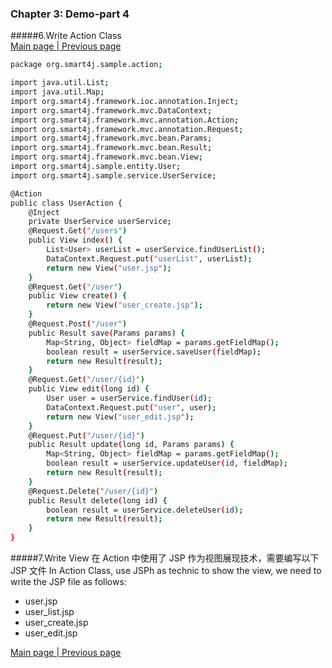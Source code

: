 ### Chapter 3: Demo-part 4
#####6.Write Action Class     
<a href="smart-framework.md"> Main page </a> <a href="/pages/8write-service.md">| Previous page      

```sh
package org.smart4j.sample.action;

import java.util.List;
import java.util.Map;
import org.smart4j.framework.ioc.annotation.Inject;
import org.smart4j.framework.mvc.DataContext;
import org.smart4j.framework.mvc.annotation.Action;
import org.smart4j.framework.mvc.annotation.Request;
import org.smart4j.framework.mvc.bean.Params;
import org.smart4j.framework.mvc.bean.Result;
import org.smart4j.framework.mvc.bean.View;
import org.smart4j.sample.entity.User;
import org.smart4j.sample.service.UserService;

@Action
public class UserAction {
    @Inject
    private UserService userService;
    @Request.Get("/users")
    public View index() {
        List<User> userList = userService.findUserList();
        DataContext.Request.put("userList", userList);
        return new View("user.jsp");
    }
    @Request.Get("/user")
    public View create() {
        return new View("user_create.jsp");
    }
    @Request.Post("/user")
    public Result save(Params params) {
        Map<String, Object> fieldMap = params.getFieldMap();
        boolean result = userService.saveUser(fieldMap);
        return new Result(result);
    }
    @Request.Get("/user/{id}")
    public View edit(long id) {
        User user = userService.findUser(id);
        DataContext.Request.put("user", user);
        return new View("user_edit.jsp");
    }
    @Request.Put("/user/{id}")
    public Result update(long id, Params params) {
        Map<String, Object> fieldMap = params.getFieldMap();
        boolean result = userService.updateUser(id, fieldMap);
        return new Result(result);
    }
    @Request.Delete("/user/{id}")
    public Result delete(long id) {
        boolean result = userService.deleteUser(id);
        return new Result(result);
    }
}
```

#####7.Write View
在 Action 中使用了 JSP 作为视图展现技术，需要编写以下 JSP 文件
In Action Class, use JSPh as technic to show the view, we need to write the JSP file as follows:
- user.jsp
- user_list.jsp
- user_create.jsp
- user_edit.jsp     
      
     
      
<a href="smart-framework.md"> Main page </a> <a href="/pages/8write-service.md">| Previous page   
